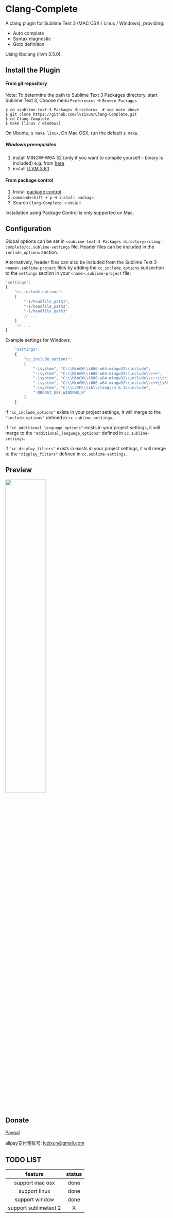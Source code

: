 Clang-Complete
=============

A clang plugin for Sublime Text 3 (MAC OSX / Linux / Windows), providing:
- Auto complete
- Syntax diagnostic
- Goto definition

Using libclang (llvm 3.5.0). 

## Install the Plugin

#### From git repository

Note: To determine the path to Sublime Text 3 Packages directory, start Sublime Text 3, Choose menu `Preferences` -> `Browse Packages` 

```
$ cd <sublime-text-3 Packages directory>  # see note above
$ git clone https://github.com/lvzixun/Clang-Complete.git
$ cd Clang-Complete
$ make [linux / windows]
```
On Ubuntu, `$ make linux`, On Mac OSX, run the default `$ make`.

##### Windows prerequisites

1. install MINGW-W64 32 (only if you want to compile yourself - binary is included) e.g. from [here](http://sourceforge.net/projects/mingw-w64/files/Toolchains%20targetting%20Win32/Personal%20Builds/mingw-builds/4.8.4/threads-posix/dwarf/i686-4.8.4-release-posix-dwarf-rt_v3-rev0.7z/download)
2. install [LLVM 3.6.1](http://llvm.org/releases/3.6.1/LLVM-3.6.1-win32.exe)

 
#### From package control
1. Install [package control](https://packagecontrol.io/installation)
2. `command+shift + p` -> `install package`
3. Search `Clang-Complete` -> install

Installation using Package Control is only supported on Mac.


## Configuration

Global options can be set in `<sublime-text-3 Packages directory>/clang-complete/cc.sublime-settings` file. Header files can be included in the `include_options` section.

Alternatively, header files can also be included from the Sublime Text 3 `<name>.sublime-project` files by adding the `cc_include_options` subsection to the `settings` section in your `<name>.sublime-project` file:

~~~~.js
"settings":
{
    "cc_include_options":
    [
        "-I/headfile_path1",
        "-I/headfile_path2",
        "-I/headfile_path3"
        // ...
    ]
     // ...
}
~~~~


Example settings for Windows:

~~~~.js
    "settings":
    {
        "cc_include_options":
        [
            "-isystem", "C:\\MinGW\\i686-w64-mingw32\\include",
            "-isystem", "C:\\MinGW\\i686-w64-mingw32\\include\\c++",
            "-isystem", "C:\\MinGW\\i686-w64-mingw32\\include\\c++\\tr1",
            "-isystem", "C:\\MinGW\\i686-w64-mingw32\\include\\c++\\i686-w64-mingw32",
            "-isystem", "C:\\LLVM\\lib\\clang\\3.6.1\\include",
            "-DBOOST_USE_WINDOWS_H"
        ]
    }
~~~~


if `"cc_include_options"` exists in your project settings, it will merge to
the `"include_options"` defined in `cc.sublime-settings`.

if `"cc_additional_language_options"` exists in your project settings, it will merge to
the `"additional_language_options"` defined in `cc.sublime-settings`.

if `"cc_display_filters"` exists in exists in your project settings, it will merge to
the `"display_filters"` defined in `cc.sublime-settings`.

## Preview
<img src="http://ww4.sinaimg.cn/large/7608d17fgw1eo4dgrggc0g20da0bi44p.gif" width="50%" />

## Donate
[Paypal](https://www.paypal.com/cgi-bin/webscr?cmd=_s-xclick&hosted_button_id=9SSZZ9NYW9F6E)

alipay支付宝账号: lvzixun@gmail.com 



## TODO LIST
| feature | status |
|:--------:|:-------:|
| support mac osx | done |
| support linux  | done |
| support window | done |
| support sublimetext 2 | X |
